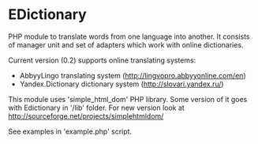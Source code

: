 EDictionary
===========

PHP module to translate words from one language into another.
It consists of manager unit and set of adapters which work with online dictionaries.

Current version (0.2) supports online translating systems:
- AbbyyLingo translating system (http://lingvopro.abbyyonline.com/en)
- Yandex.Dictionary dictionary system (http://slovari.yandex.ru/)

This module uses 'simple_html_dom' PHP library. Some version of it goes with Edictionary in '/lib' folder. 
For new version look at http://sourceforge.net/projects/simplehtmldom/

See examples in 'example.php' script.